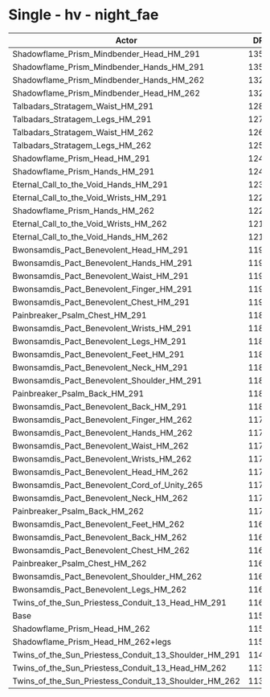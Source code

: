 # Single - hv - night_fae
| Actor | DPS | Increase |
|---|:---:|:---:|
|Shadowflame_Prism_Mindbender_Head_HM_291|13524|16.64%|
|Shadowflame_Prism_Mindbender_Hands_HM_291|13501|16.44%|
|Shadowflame_Prism_Mindbender_Hands_HM_262|13296|14.67%|
|Shadowflame_Prism_Mindbender_Head_HM_262|13265|14.40%|
|Talbadars_Stratagem_Waist_HM_291|12852|10.84%|
|Talbadars_Stratagem_Legs_HM_291|12771|10.15%|
|Talbadars_Stratagem_Waist_HM_262|12641|9.02%|
|Talbadars_Stratagem_Legs_HM_262|12530|8.06%|
|Shadowflame_Prism_Head_HM_291|12447|7.35%|
|Shadowflame_Prism_Hands_HM_291|12424|7.15%|
|Eternal_Call_to_the_Void_Hands_HM_291|12320|6.26%|
|Eternal_Call_to_the_Void_Wrists_HM_291|12265|5.78%|
|Shadowflame_Prism_Hands_HM_262|12217|5.36%|
|Eternal_Call_to_the_Void_Wrists_HM_262|12121|4.54%|
|Eternal_Call_to_the_Void_Hands_HM_262|12119|4.52%|
|Bwonsamdis_Pact_Benevolent_Head_HM_291|11994|3.44%|
|Bwonsamdis_Pact_Benevolent_Hands_HM_291|11968|3.22%|
|Bwonsamdis_Pact_Benevolent_Waist_HM_291|11954|3.09%|
|Bwonsamdis_Pact_Benevolent_Finger_HM_291|11936|2.94%|
|Bwonsamdis_Pact_Benevolent_Chest_HM_291|11900|2.63%|
|Painbreaker_Psalm_Chest_HM_291|11895|2.59%|
|Bwonsamdis_Pact_Benevolent_Wrists_HM_291|11892|2.57%|
|Bwonsamdis_Pact_Benevolent_Legs_HM_291|11890|2.54%|
|Bwonsamdis_Pact_Benevolent_Feet_HM_291|11874|2.41%|
|Bwonsamdis_Pact_Benevolent_Neck_HM_291|11869|2.37%|
|Bwonsamdis_Pact_Benevolent_Shoulder_HM_291|11848|2.18%|
|Painbreaker_Psalm_Back_HM_291|11840|2.11%|
|Bwonsamdis_Pact_Benevolent_Back_HM_291|11827|2.00%|
|Bwonsamdis_Pact_Benevolent_Finger_HM_262|11792|1.70%|
|Bwonsamdis_Pact_Benevolent_Hands_HM_262|11769|1.50%|
|Bwonsamdis_Pact_Benevolent_Waist_HM_262|11767|1.48%|
|Bwonsamdis_Pact_Benevolent_Wrists_HM_262|11759|1.41%|
|Bwonsamdis_Pact_Benevolent_Head_HM_262|11745|1.30%|
|Bwonsamdis_Pact_Benevolent_Cord_of_Unity_265|11726|1.13%|
|Bwonsamdis_Pact_Benevolent_Neck_HM_262|11713|1.02%|
|Painbreaker_Psalm_Back_HM_262|11706|0.96%|
|Bwonsamdis_Pact_Benevolent_Feet_HM_262|11695|0.87%|
|Bwonsamdis_Pact_Benevolent_Back_HM_262|11690|0.82%|
|Bwonsamdis_Pact_Benevolent_Chest_HM_262|11673|0.68%|
|Painbreaker_Psalm_Chest_HM_262|11673|0.68%|
|Bwonsamdis_Pact_Benevolent_Shoulder_HM_262|11669|0.64%|
|Bwonsamdis_Pact_Benevolent_Legs_HM_262|11660|0.56%|
|Twins_of_the_Sun_Priestess_Conduit_13_Head_HM_291|11621|0.23%|
|Base|11595|0.00%|
|Shadowflame_Prism_Head_HM_262|11589|-0.05%|
|Shadowflame_Prism_Head_HM_262+legs|11556|-0.34%|
|Twins_of_the_Sun_Priestess_Conduit_13_Shoulder_HM_291|11479|-1.00%|
|Twins_of_the_Sun_Priestess_Conduit_13_Head_HM_262|11385|-1.81%|
|Twins_of_the_Sun_Priestess_Conduit_13_Shoulder_HM_262|11308|-2.47%|
